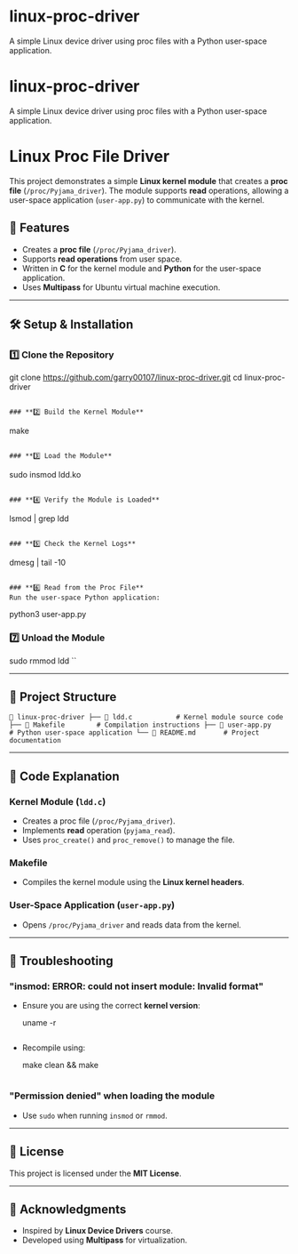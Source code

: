 # linux-proc-driver
A simple Linux device driver using proc files with a Python user-space application.

# linux-proc-driver
A simple Linux device driver using proc files with a Python user-space application.



# Linux Proc File Driver

This project demonstrates a simple **Linux kernel module** that creates a **proc file** (`/proc/Pyjama_driver`). The module supports **read** operations, allowing a user-space application (`user-app.py`) to communicate with the kernel.

## 🚀 Features
- Creates a **proc file** (`/proc/Pyjama_driver`).
- Supports **read operations** from user space.
- Written in **C** for the kernel module and **Python** for the user-space application.
- Uses **Multipass** for Ubuntu virtual machine execution.

---

## 🛠 Setup & Installation

### **1️⃣ Clone the Repository**

git clone https://github.com/garry00107/linux-proc-driver.git
cd linux-proc-driver
```

### **2️⃣ Build the Kernel Module**
```
make
```

### **3️⃣ Load the Module**
```
sudo insmod ldd.ko
```

### **4️⃣ Verify the Module is Loaded**
```
lsmod | grep ldd
```

### **5️⃣ Check the Kernel Logs**
```
dmesg | tail -10
```

### **6️⃣ Read from the Proc File**
Run the user-space Python application:
```
python3 user-app.py


### **7️⃣ Unload the Module**

sudo rmmod ldd
``

---

## 📂 Project Structure

``
📂 linux-proc-driver
├── 📄 ldd.c           # Kernel module source code
├── 📄 Makefile        # Compilation instructions
├── 📄 user-app.py     # Python user-space application
└── 📄 README.md       # Project documentation
``

---

## 📝 Code Explanation

### **Kernel Module (`ldd.c`)**
- Creates a proc file (`/proc/Pyjama_driver`).
- Implements **read** operation (`pyjama_read`).
- Uses `proc_create()` and `proc_remove()` to manage the file.

### **Makefile**
- Compiles the kernel module using the **Linux kernel headers**.

### **User-Space Application (`user-app.py`)**
- Opens `/proc/Pyjama_driver` and reads data from the kernel.

---

## 🔧 Troubleshooting
### **"insmod: ERROR: could not insert module: Invalid format"**
- Ensure you are using the correct **kernel version**:
  
  uname -r
  ```
- Recompile using:
  
  make clean && make
  ```

### **"Permission denied" when loading the module**
- Use `sudo` when running `insmod` or `rmmod`.

---

## 📜 License
This project is licensed under the **MIT License**.

---

## 🙌 Acknowledgments
- Inspired by **Linux Device Drivers** course.
- Developed using **Multipass** for virtualization.
  

